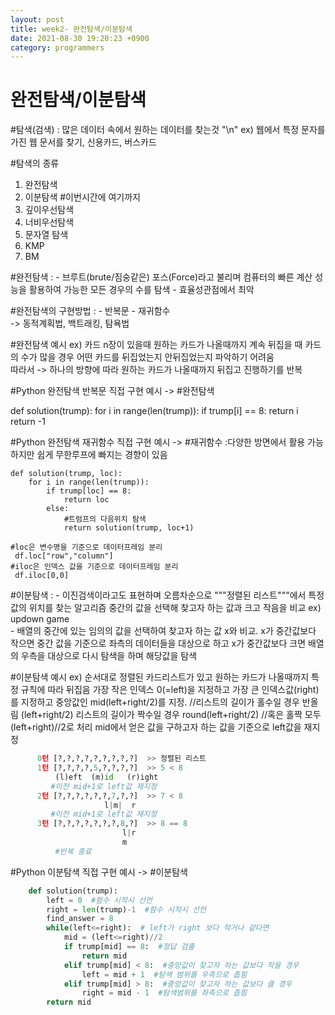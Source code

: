 ```yaml
---
layout: post
title: week2- 완전탐색/이분탐색
date: 2021-08-30 19:20:23 +0900
category: programmers
---
```

# 완전탐색/이분탐색

#탐색(검색)
  : 많은 데이터 속에서 원하는 데이터를 찾는것 "\n"
    ex) 웹에서 특정 문자를 가진 웹 문서를 찾기, 신용카드, 버스카드

#탐색의 종류 
  1) 완전탐색  
  2) 이분탐색      #이번시간에 여기까지
  3) 깊이우선탐색
  4) 너비우선탐색  
  5) 문자열 탐색
  6) KMP
  7) BM

#완전탐색
  : - 브루트(brute/짐숭같은) 포스(Force)라고 불리며 컴퓨터의 빠른 계산 성능을 활용하여 
      가능한 모든 경우의 수를 탐색
    - 효율성관점에서 최악

#완전탐색의 구현방법
  : - 반복문
    - 재귀함수  
      -> 동적계획법, 백트래킹, 탐욕법  

#완전탐색 예시
  ex) 카드 n장이 있을때 원하는 카드가 나올때까지 계속 뒤집을 때 
      카드의 수가 많을 경우 어떤 카드를 뒤집었는지 안뒤집었는지 파악하기 어려움  
      따라서
      -> 하나의 방향에 따라 원하는 카드가 나올때까지 뒤집고 진행하기를 반복

#Python 완전탐색 반복문 직접 구현 예시
-> #완전탐색

   def solution(trump):
       for i in range(len(trump)):
           if trump[i] == 8:
               return i
       return -1

#Python 완전탐색 재귀함수 직접 구현 예시
-> #재귀함수
    :다양한 방면에서 활용 가능하지만 쉽게 무한루프에 빠지는 경향이 있음

    def solution(trump, loc):    
        for i in range(len(trump)):
            if trump[loc] == 8:
                return loc
            else:
                #트럼프의 다음위치 탐색
                return solution(trump, loc+1)

    #loc은 변수명을 기준으로 데이터프레임 분리 
     df.loc["row","column"]
    #iloc은 인덱스 값을 기준으로 데이터프레임 분리
     df.iloc[0,0]

#이분탐색
  : - 이진검색이라고도 표현하며 오름차순으로 """정렬된 리스트"""에서 
      특정값의 위치를 찾는 알고리즘 중간의 값을 선택해 찾고자 하는 값과 
      크고 작음을 비교
    ex) updown game  
    - 배열의 중간에 있는 임의의 값을 선택하여 찾고자 하는 값 x와 비교.
      x가 중간값보다 작으면 중간 값을 기준으로 좌측의 데이터들을 대상으로 하고
      x가 중간값보다 크면 배열의 우측을 대상으로 다시 탐색을 하며 해당값을 탐색

#이분탐색 예시
  ex) 순서대로 정렬된 카드리스트가 있고 원하는 카드가 나올때까지 특정 규칙에 따라 뒤집음
      가장 작은 인덱스 0(=left)을 지정하고 가장 큰 인덱스값(right)를 지정하고
      중앙값인 mid(left+right/2)를 지정.
      //리스트의 길이가 홀수일 경우 반올림 (left+right/2)
                리스트의 길이가 짝수일 경우 round(left+right/2)
      //혹은 홀짝 모두 (left+right)//2로 처리
      mid에서 얻은 값을 구하고자 하는 값을 기준으로 left값을 재지정

```python
      0턴 [?,?,?,?,?,?,?,?,?]  >> 정렬된 리스트
      1턴 [?,?,?,?,5,?,?,?,?]  >> 5 < 8    
          (l)eft  (m)id   (r)ight
         #이전 mid+1로 left값 재지정
      2턴 [?,?,?,?,?,?,7,?,?]  >> 7 < 8    
                     l|m|  r
         #이전 mid+1로 left값 재지정
      3턴 [?,?,?,?,?,?,?,8,?]  >> 8 == 8    
                         l|r
                         m
          #반복 종료 
```     

#Python 이분탐색 직접 구현 예시
-> #이분탐색

```python
    def solution(trump):
        left = 0  #함수 시작시 선언
        right = len(trump)-1  #함수 시작시 선언
        find_answer = 8
        while(left<=right):  # left가 right 보다 작거나 같다면
            mid = (left<=right)//2
            if trump[mid] == 8:  #정답 검출
                return mid   
            elif trump[mid] < 8:  #중앙값이 찾고자 하는 값보다 작을 경우 
                left = mid + 1  #탐색 범위를 우측으로 좁힘
            elif trump[mid] > 8:  #중앙값이 찾고자 하는 값보다 클 경우
                right = mid - 1  #탐색범위를 좌측으로 좁힘
        return mid
```